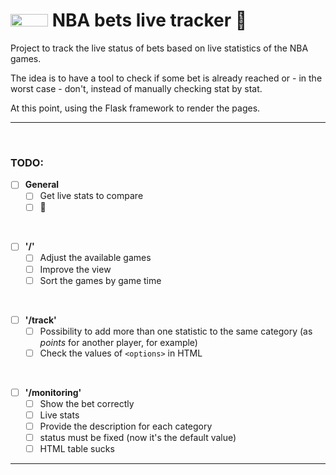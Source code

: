 # <img src="https://cdn.nba.com/logos/leagues/logo-nba.svg" style="height:20px; width:60px;"/> NBA bets live tracker  🏀

Project to track the live status of bets based on live statistics of the NBA games.

The idea is to have a tool to check if some bet is already reached or - in the worst case - don't, instead of manually checking stat by stat.

At this point, using the Flask framework to render the pages.

<hr>

<br>

### TODO:

- [ ] **General**
  - [ ] Get live stats to compare
  - [ ] 🤔

<br>

- [ ] **'/'**
  - [ ] Adjust the available games
  - [ ] Improve the view
  - [ ] Sort the games by game time

<br>

- [ ] **'/track'**
  - [ ] Possibility to add more than one statistic to the same category (as *points* for another player, for example)
  - [ ] Check the values of `<options>` in HTML

<br>

- [ ] **'/monitoring'**
  - [ ] Show the bet correctly
  - [ ] Live stats
  - [ ] Provide the description for each category
  - [ ] status must be fixed (now it's the default value)
  - [ ] HTML table sucks
<hr>